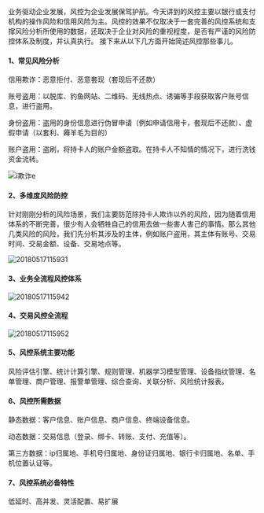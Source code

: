 
业务驱动企业发展，风控为企业发展保驾护航。今天讲到的风控主要以银行或支付机构的操作风险和信用风险为主。风控的效果不仅取决于一套完善的风控系统和支撑风险分析所使用的数据，还取决于企业对风险的重视程度，是否有严谨的风险防控体系及制度，并认真执行。
接下来从以下几方面开始简述风控那些事儿。


#### 1、常见风险分析
信用欺诈：恶意拒付、恶意套现（套现后不还款）

账号盗用：以脱库、钓鱼网站、二维码、无线热点、诱骗等手段获取客户账号信息，进行盗用。

身份盗用：盗用的身份信息进行伪冒申请（例如申请信用卡，套现后不还款）、虚假申请（以套利、薅羊毛为目的）

账户盗用：盗刷，将持卡人的账户金额盗取。在持卡人不知情的情况下，进行洗钱资金流转。

![i欺诈e](http://static.cocolian.org/img/20180517/20180517115639.png)

#### 2、多维度风险防控
针对刚刚分析的风险场景，我们主要防范除持卡人欺诈以外的风险，因为随着信用体系的不断完善，很少有人会牺牲自己的信用去做一些害人害己的事情。那么其他几类风险的风险，我们先分析其涉及的主体，例如账户盗用，其主体有账号、交易时间、交易金额、设备、交易地点等。

![20180517115931](http://static.cocolian.org/img/20180517/20180517115931.png)


#### 3、业务全流程风控体系
![20180517115942](http://static.cocolian.org/img/20180517/20180517115942.png)




#### 4、交易风控全流程
![20180517115952](http://static.cocolian.org/img/20180517/20180517115952.png)

#### 5、风控系统主要功能
风险评估引擎、统计计算引擎、规则管理、机器学习模型管理、设备指纹管理、名单管理、商户管理、报警单管理、综合查询、关联分析、风险统计报表。

#### 6、风控所需数据

静态数据：客户信息、账户信息、商户信息、终端设备信息。

动态数据：交易信息（登录、绑卡、转账、支付、充值等）。

第三方数据：ip归属地、手机号归属地、身份证归属地、银行卡归属地、名单、手机位置认证等。

#### 7、风控系统必备特性
低延时、高并发、灵活配置、易扩展